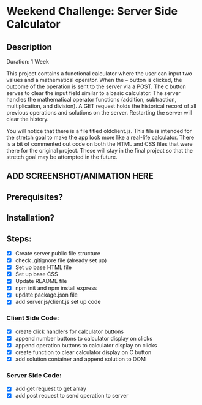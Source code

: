 # Weekend Challenge: Server Side Calculator

## Description

Duration: 1 Week

This project contains a functional calculator where the user can input two values and a mathematical operator. When the `=` button is clicked, the outcome of the operation is sent to the server via a POST. The `C` button serves to clear the input field similar to a basic calculator. The server handles the mathematical operator functions (addition, subtraction, multiplication, and division). A GET request holds the historical record of all previous operations and solutions on the server. Restarting the server will clear the history. 

You will notice that there is a file titled oldclient.js. This file is intended for the stretch goal to make the app look more like a real-life calculator. There is a bit of commented out code on both the HTML and CSS files that were there for the original project. These will stay in the final project so that the stretch goal may be attempted in the future. 

## ADD SCREENSHOT/ANIMATION HERE

## Prerequisites?

## Installation? 

## Steps: 
-[x] Create server public file structure
-[x] check .gitignore file (already set up)
-[x] Set up base HTML file
-[x] Set up base CSS
-[x] Update README file 
-[x] npm init and npm install express
-[x] update package.json file
-[x] add server.js/client.js set up code

### Client Side Code:
-[x] create click handlers for calculator buttons
-[x] append number buttons to calculator display on clicks
-[x] append operation buttons to calculator display on clicks
-[x] create function to clear calculator display on C button
-[x] add solution container and append solution to DOM

### Server Side Code:
-[x] add get request to get array
-[x] add post request to send operation to server
